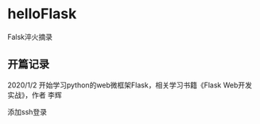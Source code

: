 # helloFlask
Falsk淬火摘录
## 开篇记录
2020/1/2
开始学习python的web微框架Flask，相关学习书籍《Flask Web开发实战》，作者 李辉 

添加ssh登录
